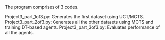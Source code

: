 The program comprises of 3 codes.

Project3_part_1of3.py: Generates the first dataset using UCT/MCTS.
Project3_part_2of3.py: Generates all the other datasets using MCTS and training DT-based agents.
Project3_part_3of3.py: Evaluates performance of all the agents.
